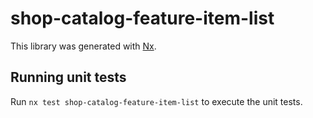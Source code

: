 # shop-catalog-feature-item-list

This library was generated with [Nx](https://nx.dev).

## Running unit tests

Run `nx test shop-catalog-feature-item-list` to execute the unit tests.
